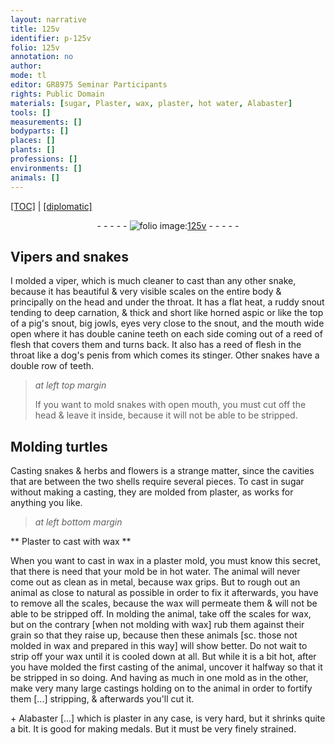 ```yaml
---
layout: narrative
title: 125v
identifier: p-125v
folio: 125v
annotation: no
author:
mode: tl
editor: GR8975 Seminar Participants
rights: Public Domain
materials: [sugar, Plaster, wax, plaster, hot water, Alabaster]
tools: []
measurements: []
bodyparts: []
places: []
plants: []
professions: []
environments: []
animals: []
---
```


<p><a href="{{ site.baseurl }}/translation/" target="_blank">[TOC]</a> | <a href="{{ site.baseurl }}/texts/p-125v_tc/">[diplomatic]</a></p><div class="folio" align="center">- - - - - <a href="http://gallica.bnf.fr/ark:/12148/btv1b10500001g/f256.item.r=.zoom" target="_blank"><img src="https://cu-mkp.github.io/2017-workshop-edition/assets/photo-icon.png" alt="folio image: " style="display:inline-block; margin-bottom:-3px;"/>125v</a> - - - - - </div>  
  

## Vipers and snakes

 
 I molded a viper, which is much cleaner to cast than any other snake, because it has beautiful & very visible scales on the entire body & principally on the head and under the throat. It has a flat heat, a ruddy snout tending to deep carnation, & thick and short like horned aspic or like the top of a pig's snout, big jowls, eyes very close to the snout, and the mouth wide open where it has double canine teeth on each side coming out of a reed of flesh that covers them and turns back. It also has a reed of flesh in the throat like a dog's penis from which comes its stinger. Other snakes have a double row of teeth.
 
> *at left top margin*
> 
> 
>   If you want to mold snakes with open mouth, you must cut off the head & leave it inside, because it will not be able to be stripped.
 
 
  

## Molding turtles

 
 Casting snakes & herbs and flowers is a strange matter, since the cavities that are between the two shells require several pieces. To cast in <span class="m">sugar</span> without making a casting, they are molded from plaster, as works for anything you like.
 
 
> *at left bottom margin*
> 
> 
>   

** <span class="m">Plaster</span> to cast with <span class="m">wax</span> **

 
 When you want to cast in <span class="m">wax</span> in a <span class="m">plaster</span> mold, you must know this secret, that there is need that your mold be in <span class="m">hot water</span>. The animal will never come out as clean as in metal, because <span class="m">wax</span> grips. But to rough out an animal as close to natural as possible in order to fix it afterwards, you have to remove all the scales, because the <span class="m">wax</span> will permeate them & will not be able to be stripped off. In molding the animal, take off the scales for <span class="m">wax</span>, but on the contrary [when not molding with wax] rub them against their grain so that they raise up, because then these animals [sc. those not molded in wax and prepared in this way] will show better. Do not wait to strip off your wax until it is cooled down at all. But while it is a bit hot, after you have molded the first casting of the animal, uncover it halfway so that it be stripped in so doing. And having as much in one mold as in the other, make very many large castings holding on to the animal in order to fortify them [...] stripping, & afterwards you'll cut it.
  
 \+ <span class="m">Alabaster</span> [...] which is <span class="m">plaster</span> in any case, is very hard, but it shrinks quite a bit. It is good for making medals. But it must be very finely strained.
 
